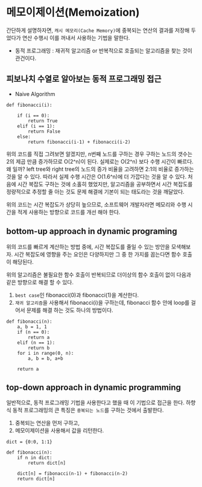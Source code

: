 # 메모이제이션(Memoization)

간단하게 설명하자면, `캐시 메모리(Cache Memory)`에 중복되는 연산의 결과를 저장해 두었다가 연산 수행시 이를 꺼내서 사용하는 기법을 말한다. <br>

- 동적 프로그래밍 : 재귀적 알고리즘 or 반복적으로 호출되는 알고리즘을 찾는 것이 관건이다. <br>

## 피보나치 수열로 알아보는 동적 프로그래밍 접근

- Naive Algorithm

```{.python3}
def fibonacci(i):

    if (i == 0):
        return True
    elif (i == 1):
        return False
    else:
        return fibonacci(i-1) + fibonacci(i-2)
```

위의 코드를 직접 그려보면 알겠지만, n번째 노드를 구하는 경우 구하는 노드의 갯수는 2의 제곱 만큼 증가하므로 O(2^n)이 된다.
실제로는 O(2^n) 보다 수행 시간이 빠르다. 왜 일까? left tree와 right tree의 노드의 증가 비율을 고려하면 2:1의 비율로 증가하는 것을 알 수 있다. 따라서 실제 수행 시간은 O(1.6^n)에 더 가깝다는 것을 알 수 있다. 처음에 시간 복잡도 구하는 것에 소홀히 했었지만, 알고리즘을 공부하면서 시간 복잡도를 정량적으로 추정할 줄 아는 것도 문제 해결에 기본이 되는 태도라는 것을 깨달았다.

위의 코드는 시간 복잡도가 상당히 높으므로, 소프트웨어 개발자라면 메모리와 수행 시간을 적게 사용하는 방향으로 코드를 개선 해야 한다.

## bottom-up approach in dynamic programing

위의 코드를 빠르게 계산하는 방법 중에,
시간 복잡도를 줄일 수 있는 방안을 모색해보자.
시간 복잡도에 영향을 주는 요인은 다양하지만 그 중 한 가지를 꼽는다면 함수 호출이 해당된다.

위의 알고리즘은 불필요한 함수 호출이 반복되므로
더이상의 함수 호출이 없이 다음과 같은 방향으로 해결 할 수 있다.

1. `best case`인 fibonacci(0)과 fibonacci(1)을 계산한다. <br>
2. `재귀 알고리즘`을 사용해서 fibonacci(i)을 구하는데, fibonacci 함수 안에 loop를 걸어서 문제를 해결 하는 것도 하나의 방법이다.

```{.python3}
def fibonacci(n):
    a, b = 1, 1
    if (n == 0):
        return a
    elif (n == 1):
        return b
    for i in range(0, n):
        a, b = b, a+b

    return a
```

## top-down approach in dynamic programming

일반적으로, 동적 프로그래밍 기법을 사용한다고 했을 때 이 기법으로 접근을 한다.
하향식 동적 프로그래밍의 큰 특징은 `중복되는 노드`를 구하는 것에서 출발한다.

1. 중복되는 연산을 먼저 구하고,
2. 메모이제이션을 사용해서 값을 리턴한다.

```{.python3}
dict = {0:0, 1:1}

def fibonacci(n):
    if n in dict:
        return dict[n]

    dict[n] = fibonacci(n-1) + fibonacci(n-2)
    return dict[n]
```
